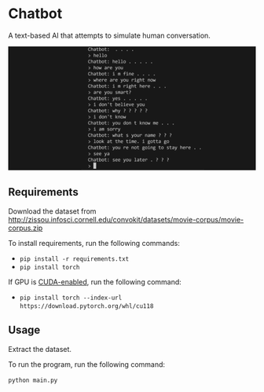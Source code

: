 # Chatbot

A text-based AI that attempts to simulate human conversation.

![Chatbot](chatbot.PNG)

## Requirements

Download the dataset from http://zissou.infosci.cornell.edu/convokit/datasets/movie-corpus/movie-corpus.zip

To install requirements, run the following commands:

- `pip install -r requirements.txt`
- `pip install torch`

If GPU is [CUDA-enabled](https://developer.nvidia.com/cuda-gpus), run the following command:

- `pip install torch --index-url https://download.pytorch.org/whl/cu118`

## Usage

Extract the dataset.

To run the program, run the following command:

`python main.py`
